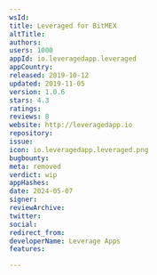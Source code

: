 ```yaml
---
wsId: 
title: Leveraged for BitMEX
altTitle: 
authors: 
users: 1000
appId: io.leveragedapp.leveraged
appCountry: 
released: 2019-10-12
updated: 2019-11-05
version: 1.0.6
stars: 4.3
ratings: 
reviews: 8
website: http://leveragedapp.io
repository: 
issue: 
icon: io.leveragedapp.leveraged.png
bugbounty: 
meta: removed
verdict: wip
appHashes: 
date: 2024-05-07
signer: 
reviewArchive: 
twitter: 
social: 
redirect_from: 
developerName: Leverage Apps
features: 

---
```


